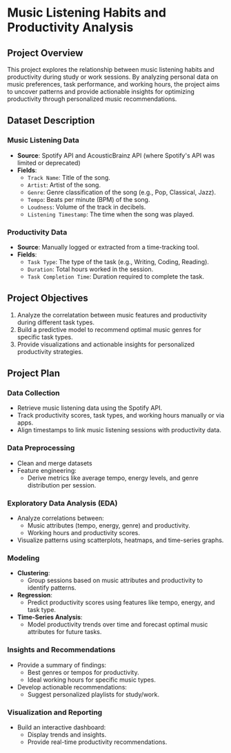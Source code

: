 # Music Listening Habits and Productivity Analysis
## **Project Overview**
This project explores the relationship between music listening habits and productivity during study or work sessions. By analyzing personal data on music preferences, task performance, and working hours, the project aims to uncover patterns and provide actionable insights for optimizing productivity through personalized music recommendations.

## **Dataset Description**

### **Music Listening Data**
- **Source**: Spotify API and AcousticBrainz API (where Spotify's API was limited or deprecated)
- **Fields**:
  - `Track Name`: Title of the song.
  - `Artist`: Artist of the song.
  - `Genre`: Genre classification of the song (e.g., Pop, Classical, Jazz).
  - `Tempo`: Beats per minute (BPM) of the song.
  - `Loudness`: Volume of the track in decibels.
  - `Listening Timestamp`: The time when the song was played.
 
### **Productivity Data**
- **Source**: Manually logged or extracted from a time-tracking tool.
- **Fields**:
  - `Task Type`: The type of the task (e.g., Writing, Coding, Reading).
  - `Duration`: Total hours worked in the session.
  - `Task Completion Time`: Duration required to complete the task.

## **Project Objectives**
1. Analyze the correlatation between music features and productivity during different task types.
2. Build a predictive model to recommend optimal music genres for specific task types.
3. Provide visualizations and actionable insights for personalized productivity strategies.

## **Project Plan**

### **Data Collection**
   - Retrieve music listening data using the Spotify API.
   - Track productivity scores, task types, and working hours manually or via apps.
   - Align timestamps to link music listening sessions with productivity data.

### **Data Preprocessing**
   - Clean and merge datasets
   - Feature engineering:
     - Derive metrics like average tempo, energy levels, and genre distribution per session.

### **Exploratory Data Analysis (EDA)**
   - Analyze correlations between:
     - Music attributes (tempo, energy, genre) and productivity.
     - Working hours and productivity scores.
   - Visualize patterns using scatterplots, heatmaps, and time-series graphs.

### **Modeling**
   - **Clustering**:
     - Group sessions based on music attributes and productivity to identify patterns.
   - **Regression**:
     - Predict productivity scores using features like tempo, energy, and task type.
   - **Time-Series Analysis**:
     - Model productivity trends over time and forecast optimal music attributes for future tasks.
    
### **Insights and Recommendations**
   - Provide a summary of findings:
     - Best genres or tempos for productivity.
     - Ideal working hours for specific music types.
   - Develop actionable recommendations:
     - Suggest personalized playlists for study/work.
    
### **Visualization and Reporting**
   - Build an interactive dashboard:
     - Display trends and insights.
     - Provide real-time productivity recommendations.

